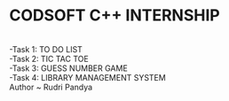 # CODSOFT C++ INTERNSHIP
<br>
-Task 1: TO DO LIST
<br>
-Task 2: TIC TAC TOE
<br>
-Task 3: GUESS NUMBER GAME
<br>
-Task 4: LIBRARY MANAGEMENT SYSTEM
<br>
Author ~ Rudri Pandya
